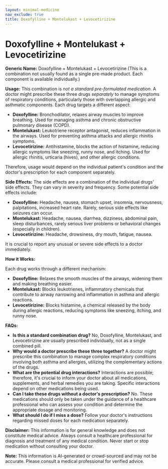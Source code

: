 ```yaml
---
layout: minimal-medicine
nav_exclude: true
title: Doxofylline + Montelukast + Levocetirizine
---
```


# Doxofylline + Montelukast + Levocetirizine

**Generic Name:** Doxofylline + Montelukast + Levocetirizine (This is a combination not usually found as a single pre-made product.  Each component is available individually.)

**Usage:**  This combination is *not a standard pre-formulated medication*.  A doctor might prescribe these three drugs *separately* to manage symptoms of respiratory conditions, particularly those with overlapping allergic and asthmatic components.  Each drug targets a different aspect:

* **Doxofylline:** Bronchodilator, relaxes airway muscles to improve breathing. Used for managing asthma and chronic obstructive pulmonary disease (COPD).
* **Montelukast:** Leukotriene receptor antagonist, reduces inflammation in the airways. Used for preventing asthma attacks and allergic rhinitis symptoms.
* **Levocetirizine:** Antihistamine, blocks the action of histamine, reducing allergic symptoms like sneezing, runny nose, and itching. Used for allergic rhinitis, urticaria (hives), and other allergic conditions.

Therefore, usage would depend on the individual patient's condition and the doctor's prescription for each component separately.


**Side Effects:**  The side effects are a combination of the individual drugs' side effects.  They can vary in severity and frequency.  Some potential side effects include:

* **Doxofylline:** Headache, nausea, stomach upset, insomnia, nervousness, palpitations, increased heart rate.  Rarely, serious side effects like seizures can occur.
* **Montelukast:** Headache, nausea, diarrhea, dizziness, abdominal pain, sleep disturbances,  rarely serious liver problems or behavioral changes (especially in children).
* **Levocetirizine:** Headache, drowsiness, dry mouth, fatigue, nausea.

It is crucial to report any unusual or severe side effects to a doctor immediately.


**How it Works:**

Each drug works through a different mechanism:

* **Doxofylline:** Relaxes the smooth muscles of the airways, widening them and making breathing easier.
* **Montelukast:** Blocks leukotrienes, inflammatory chemicals that contribute to airway narrowing and inflammation in asthma and allergic reactions.
* **Levocetirizine:** Blocks histamine, a chemical released by the body during allergic reactions, reducing symptoms like sneezing, itching, and runny nose.


**FAQs:**

* **Is this a standard combination drug?** No, Doxofylline, Montelukast, and Levocetirizine are usually prescribed individually, not as a single combined pill.
* **Why would a doctor prescribe these three together?**  A doctor might prescribe this combination to manage complex respiratory conditions involving both asthma and allergies, utilizing the complementary actions of the drugs.
* **What are the potential drug interactions?**  Interactions are possible; therefore, it's crucial to inform your doctor about all medications, supplements, and herbal remedies you are taking.  Specific interactions depend on other medications being used.
* **Can I take these drugs without a doctor's prescription?** No.  These medications should only be taken under the guidance of a healthcare professional who can assess your condition and determine the appropriate dosage and monitoring.
* **What should I do if I miss a dose?**  Follow your doctor's instructions regarding missed doses for each medication separately.


**Disclaimer:** This information is for general knowledge and does not constitute medical advice.  Always consult a healthcare professional for diagnosis and treatment of any medical condition.  Never start or stop medication without consulting your doctor.


**Note:** This information is AI-generated or crowd-sourced and may not be accurate. Please consult a medical professional for verified advice.
